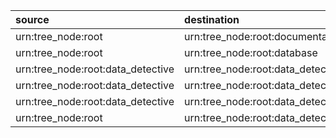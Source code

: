 | source                            | destination                                      | type     | loaded_by        | attribute   |
|:----------------------------------|:-------------------------------------------------|:---------|:-----------------|:------------|
| urn:tree_node:root                | urn:tree_node:root:documentation                 | Contains | dd_load_dds_root |             |
| urn:tree_node:root                | urn:tree_node:root:database                      | Contains | dd_load_dds_root |             |
| urn:tree_node:root:data_detective | urn:tree_node:root:data_detective:logical_model  | Contains | dd_load_dds_root |             |
| urn:tree_node:root:data_detective | urn:tree_node:root:data_detective:physical_model | Contains | dd_load_dds_root |             |
| urn:tree_node:root:data_detective | urn:tree_node:root:data_detective:dags           | Contains | dd_load_dds_root |             |
| urn:tree_node:root                | urn:tree_node:root:data_detective                | Contains | dd_load_dds_root |             |